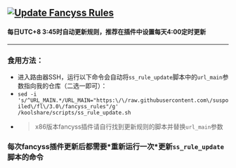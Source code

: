 [![Update Fancyss Rules](https://github.com/suspoiled/fl/actions/workflows/fancyss-rules-3.0.yml/badge.svg)](https://github.com/suspoiled/fl/actions/workflows/fancyss-rules-3.0.yml)
---   
#### 每日UTC+8 3:45时自动更新规则，推荐在插件中设置每天4:00定时更新  
---
### 食用方法：
- 进入路由器SSH，运行以下命令会自动将`ss_rule_update`脚本中的`url_main`参数指向我的仓库（二选一即可）：
- `sed -i 's/^URL_MAIN.*/URL_MAIN="https:\/\/raw.githubusercontent.com\/suspoiled\/fl\/3.0\/fancyss_rules"/g' /koolshare/scripts/ss_rule_update.sh` 
- > x86版本fancyss插件请自行找到更新规则的脚本并替换`url_main`参数
### 每次fancyss插件更新后都需要\*重新运行一次\*更新`ss_rule_update`脚本的命令

